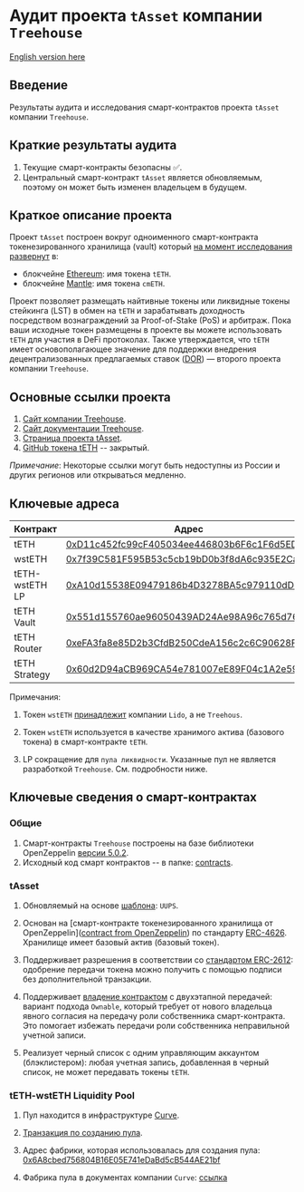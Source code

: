 # Аудит проекта `tAsset` компании `Treehouse`

[English version here](README.md)

## Введение
Результаты аудита и исследования смарт-контрактов проекта `tAsset` компании `Treehouse`.

## Краткие результаты аудита

1. Текущие смарт-контракты безопасны ✅.
2. Центральный смарт-контракт `tAsset` является обновляемым, поэтому он может быть изменен владельцем в будущем.

## Краткое описание проекта

Проект `tAsset` построен вокруг одноименного смарт-контракта токенезированного хранилища (vault) который [на момент исследования развернут](https://app.treehouse.finance/) в:
* блокчейне [Ethereum](https://ethereum.org/): имя токена `tETH`.
* блокчейне [Mantle](https://www.mantle.xyz/): имя токена `cmETH`.

Проект позволяет размещать найтивные токены или ликвидные токены стейкинга (LST) в обмен на `tETH` и зарабатывать доходность посредством вознаграждений за Proof-of-Stake (PoS) и арбитраж.
Пока ваши исходные токен размещены в проекте вы можете использовать `tETH` для участия в DeFi протоколах.
Также утверждается, что `tETH` имеет основополагающее значение для поддержки внедрения децентрализованных предлагаемых ставок ([DOR](https://www.treehouse.finance/products/dor)) — второго проекта компании `Treehouse`.

## Основные ссылки проекта

1. [Сайт компании Treehouse](https://www.treehouse.finance/).
2. [Сайт документации Treehouse](https://docs.treehouse.finance/).
3. [Страница проекта tAsset](https://www.treehouse.finance/products/tassets).
4. [GitHub токена tETH](https://github.com/0xhypn/tETH-protocol) -- закрытый.

_Примечание_: Некоторые ссылки могут быть недоступны из России и других регионов или открываться медленно.

## Ключевые адреса

| Контракт       | Адрес                                                                                                                 | Примечания |
|----------------|-----------------------------------------------------------------------------------------------------------------------|------------|
| tETH           | [0xD11c452fc99cF405034ee446803b6F6c1F6d5ED8](https://etherscan.io/address/0xD11c452fc99cF405034ee446803b6F6c1F6d5ED8) |            |
| wstETH         | [0x7f39C581F595B53c5cb19bD0b3f8dA6c935E2Ca0](https://etherscan.io/address/0x7f39c581f595b53c5cb19bd0b3f8da6c935e2ca0) | 1, 2       |
| tETH-wstETH LP | [0xA10d15538E09479186b4D3278BA5c979110dDdB1](https://etherscan.io/token/0xa10d15538e09479186b4d3278ba5c979110dddb1)   | 3          |
| tETH Vault     | [0x551d155760ae96050439AD24Ae98A96c765d761B](https://etherscan.io/address/0x551d155760ae96050439AD24Ae98A96c765d761B) |            |
| tETH Router    | [0xeFA3fa8e85D2b3CfdB250CdeA156c2c6C90628F5](https://etherscan.io/address/0xeFA3fa8e85D2b3CfdB250CdeA156c2c6C90628F5) |            | 
| tETH Strategy  | [0x60d2D94aCB969CA54e781007eE89F04c1A2e5943](https://etherscan.io/address/0x60d2D94aCB969CA54e781007eE89F04c1A2e5943) |            |

Примечания:

1. Токен `wstETH` [принадлежит](https://docs.lido.fi/deployed-contracts/#core-protocol) компании `Lido`, а не `Treehous`.

2. Токен `wstETH` используется в качестве хранимого актива (базового токена) в смарт-контракте `tETH`.

3. LP сокращение для `пула ликвидности`. Указанные пул не является разработкой `Treehouse`. См. подробности ниже.

## Ключевые сведения о смарт-контрактах

### Общие

1. Смарт-контракты `Treehouse` построены на базе библиотеки OpenZeppelin [версии 5.0.2](https://docs.openzeppelin.com/contracts/5.x/).
2. Исходный код смарт контрактов -- в папке: [contracts](contracts).

### tAsset

1. Обновляемый на основе [шаблона](https://docs.openzeppelin.com/upgrades-plugins/#proxy-patterns): `UUPS`.

2. Основан на [смарт-контракте токенезированного хранилища от OpenZeppelin]([contract from OpenZeppelin](https://docs.openzeppelin.com/contracts/5.x/erc4626)) по стандарту [ERC-4626](https://eips.ethereum.org/EIPS/eip-4626). Хранилище имеет базовый актив (базовый токен).

3. Поддерживает разрешения в соответствии со [стандартом ERC-2612](https://eips.ethereum.org/EIPS/eip-2612): одобрение передачи токена можно получить с помощью подписи без дополнительной транзакции.

4. Поддерживает [владение контрактом](https://docs.openzeppelin.com/contracts/5.x/access-control#ownership-and-ownable) с двухэтапной передачей: вариант подхода `Ownable`, который требует от нового владельца явного согласия на передачу роли собственника смарт-контракта. Это помогает избежать передачи роли собственника неправильной учетной записи.

5. Реализует черный список с одним управляющим аккаунтом (блэклистером): любая учетная запись, добавленная в черный список, не может передавать токены `tETH`.

### tETH-wstETH Liquidity Pool

1. Пул находится в инфраструктуре [Curve](https://curve.fi/).

2. [Транзакция по созданию пула](https://etherscan.io/tx/0xa3081cb2ccc2126d97b99cc300e356391752b312d0889ec08cd66bf1402a6e9b).

3. Адрес фабрики, которая использовалась для создания пула: [0x6A8cbed756804B16E05E741eDaBd5cB544AE21bf](https://etherscan.io/address/0x6A8cbed756804B16E05E741eDaBd5cB544AE21bf)

4. Фабрика пула в документах компании `Curve`: [ссылка](https://docs.curve.fi/references/deployed-contracts/#stableswap-ng)
